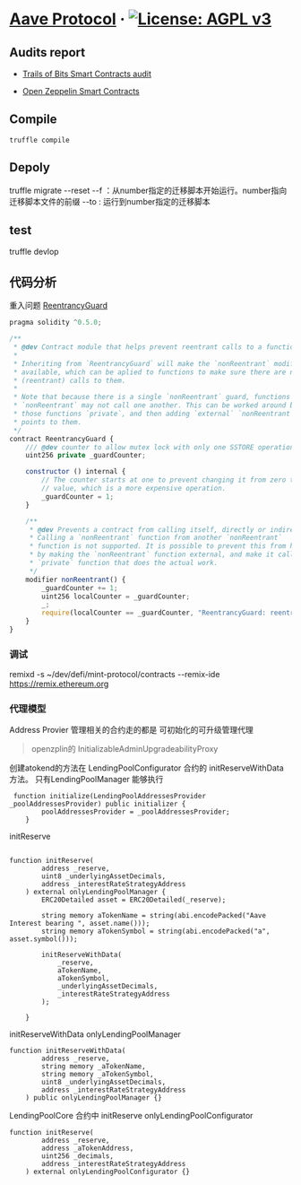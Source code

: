 
# [Aave Protocol](https://aave.com/) &middot; [![License: AGPL v3](https://img.shields.io/badge/License-AGPL%20v3-blue.svg)](https://www.gnu.org/licenses/agpl-3.0)
 
 
## Audits report

- [Trails of Bits Smart Contracts audit](docs/audit/ToB_aave_protocol_final_report.pdf)

- [Open Zeppelin Smart Contracts](https://blog.openzeppelin.com/aave-protocol-audit/)

## Compile
```base
truffle compile
```


## Depoly
truffle migrate --reset
--f ：从number指定的迁移脚本开始运行。number指向迁移脚本文件的前缀
--to : 运行到number指定的迁移脚本


## test
truffle devlop
 
## 代码分析
重入问题
[ReentrancyGuard](/Users/liyu/github/mars/aave-protocol/node_modules/openzeppelin-solidity/contracts/utils/ReentrancyGuard.sol)

```js
pragma solidity ^0.5.0;

/**
 * @dev Contract module that helps prevent reentrant calls to a function.
 *
 * Inheriting from `ReentrancyGuard` will make the `nonReentrant` modifier
 * available, which can be aplied to functions to make sure there are no nested
 * (reentrant) calls to them.
 *
 * Note that because there is a single `nonReentrant` guard, functions marked as
 * `nonReentrant` may not call one another. This can be worked around by making
 * those functions `private`, and then adding `external` `nonReentrant` entry
 * points to them.
 */
contract ReentrancyGuard {
    /// @dev counter to allow mutex lock with only one SSTORE operation
    uint256 private _guardCounter;

    constructor () internal {
        // The counter starts at one to prevent changing it from zero to a non-zero
        // value, which is a more expensive operation.
        _guardCounter = 1;
    }

    /**
     * @dev Prevents a contract from calling itself, directly or indirectly.
     * Calling a `nonReentrant` function from another `nonReentrant`
     * function is not supported. It is possible to prevent this from happening
     * by making the `nonReentrant` function external, and make it call a
     * `private` function that does the actual work.
     */
    modifier nonReentrant() {
        _guardCounter += 1;
        uint256 localCounter = _guardCounter;
        _;
        require(localCounter == _guardCounter, "ReentrancyGuard: reentrant call");
    }
}
```
 
### 调试
 remixd -s ~/dev/defi/mint-protocol/contracts --remix-ide https://remix.ethereum.org
 
 ### 代理模型
Address Provier 管理相关的合约走的都是 可初始化的可升级管理代理
> openzplin的 InitializableAdminUpgradeabilityProxy 
>
创建atokend的方法在 LendingPoolConfigurator 合约的 initReserveWithData 方法。 只有LendingPoolManager 能够执行

``` 
 function initialize(LendingPoolAddressesProvider _poolAddressesProvider) public initializer {
        poolAddressesProvider = _poolAddressesProvider;
    }
```

  
initReserve 
``` 

function initReserve(
        address _reserve,
        uint8 _underlyingAssetDecimals,
        address _interestRateStrategyAddress
    ) external onlyLendingPoolManager {
        ERC20Detailed asset = ERC20Detailed(_reserve);

        string memory aTokenName = string(abi.encodePacked("Aave Interest bearing ", asset.name()));
        string memory aTokenSymbol = string(abi.encodePacked("a", asset.symbol()));

        initReserveWithData(
            _reserve,
            aTokenName,
            aTokenSymbol,
            _underlyingAssetDecimals,
            _interestRateStrategyAddress
        );

    }
```

initReserveWithData onlyLendingPoolManager
``` 
function initReserveWithData(
        address _reserve,
        string memory _aTokenName,
        string memory _aTokenSymbol,
        uint8 _underlyingAssetDecimals,
        address _interestRateStrategyAddress
    ) public onlyLendingPoolManager {}
```



LendingPoolCore 合约中
initReserve  onlyLendingPoolConfigurator
``` 
function initReserve(
        address _reserve,
        address _aTokenAddress,
        uint256 _decimals,
        address _interestRateStrategyAddress
    ) external onlyLendingPoolConfigurator {}
```




